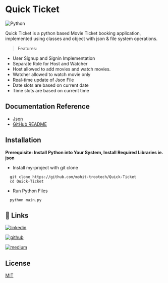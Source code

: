 # Quick Ticket

![Python](https://img.shields.io/badge/python-3670A0?style=for-the-badge&logo=python&logoColor=ffdd54)

Quick Ticket is a python based Movie Ticket booking application, implemented using classes and object with json & file
system operations.

> Features:

- User Signup and Signin Implementation
- Separate Role for Host and Watcher
- Host allowed to add movies and watch movies.
- Watcher allowed to watch movie only
- Real-time update of Json File
- Date slots are based on current date
- Time slots are based on current time

## Documentation Reference

- [Json](https://www.json.org/json-en.html)
- [GitHub README](https://github.com/mohit-trootech/Quick-Ticket)

## Installation

**Prerequisite: Install Python into Your System, Install Required Libraries ie. json**

- Install my-project with git clone

```
  git clone https://github.com/mohit-trootech/Quick-Ticket
  cd Quick-Ticket
```

- Run Python Files

```
  python main.py
```

## 🔗 Links

[![linkedin](https://img.shields.io/badge/linkedin-0A66C2?style=for-the-badge&logo=linkedin&logoColor=white)](https://www.linkedin.com/in/itsmohitprajapat)

[![github](https://img.shields.io/badge/github-%23121011.svg?style=for-the-badge&logo=github&logoColor=white)](https://github.com/mohit-trootech)

[![medium](https://img.shields.io/badge/Medium-12100E?style=for-the-badge&logo=medium&logoColor=white)](https://medium.com/@itsmohitprajapat)

## License

[MIT](https://choosealicense.com/licenses/mit/)

